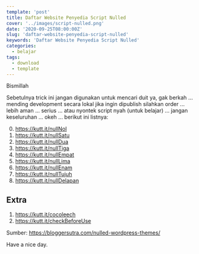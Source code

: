 ```yaml
---
template: 'post'
title: Daftar Website Penyedia Script Nulled
cover: '../images/script-nulled.png'
date: '2020-09-25T08:00:00Z'
slug: 'daftar-website-penyedia-script-nulled'
keywords: 'Daftar Website Penyedia Script Nulled'
categories:
  - belajar
tags:
  - download
  - template
---
```


Bismillah

Sebetulnya trick ini jangan digunakan untuk mencari duit ya, gak berkah ... mending development secara lokal jika ingin dipublish silahkan order ... lebih aman ... serius ... atau nyontek script nyah (untuk belajar) ... jangan keseluruhan ... okeh ... berikut ini listnya:

0. https://kutt.it/nullNol
1. https://kutt.it/nullSatu
2. https://kutt.it/nullDua
3. https://kutt.it/nullTiga
4. https://kutt.it/nullEmpat
5. https://kutt.it/nullLima
6. https://kutt.it/nullEnam
7. https://kutt.it/nullTujuh
8. https://kutt.it/nullDelapan

## Extra

1. https://kutt.it/cocoleech
2. https://kutt.it/checkBeforeUse

Sumber: https://bloggersutra.com/nulled-wordpress-themes/

Have a nice day.
